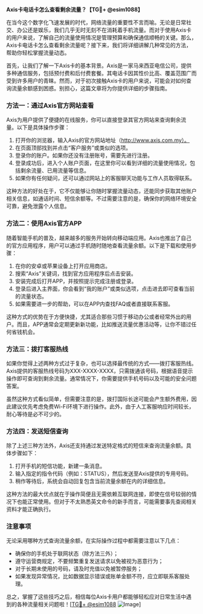 **Axis卡电话卡怎么查看剩余流量？【TG💪+ @esim1088】**

在当今这个数字化飞速发展的时代，网络流量的重要性不言而喻。无论是日常社交、办公还是娱乐，我们几乎无时无刻不在消耗着手机流量。而对于使用Axis卡的用户来说，了解自己的流量使用情况是管理预算和确保通信顺畅的关键。那么，Axis卡电话卡怎么查看剩余流量呢？接下来，我们将详细讲解几种常见的方法，帮助你轻松掌握流量动态。

首先，让我们了解一下Axis卡的基本背景。Axis是一家马来西亚电信公司，提供多种通信服务，包括预付费和后付费套餐。其电话卡因其性价比高、覆盖范围广而受到许多用户的青睐。然而，对于初次接触Axis卡的用户来说，可能会对如何查询流量余额感到困惑。别担心，这篇文章将为你提供详细的步骤指南。

### 方法一：通过Axis官方网站查看

Axis为用户提供了便捷的在线服务，你可以直接登录其官方网站来查询剩余流量。以下是具体操作步骤：

1. 打开你的浏览器，输入Axis的官方网站地址（http://www.axis.com.my）。
2. 在页面顶部找到并点击“客户服务”或类似的选项。
3. 登录你的账户。如果你还没有注册账号，需要先进行注册。
4. 登录成功后，进入个人账户页面，在这里你可以看到详细的流量使用情况，包括剩余流量、已用流量等信息。
5. 如果你有任何疑问，还可以通过网站上的客服聊天功能与工作人员取得联系。

这种方法的好处在于，它不仅能够让你随时掌握流量动态，还能同步获取其他账户相关信息，如通话时间、短信余额等。不过需要注意的是，确保你的网络环境安全可靠，避免泄露个人信息。

### 方法二：使用Axis官方APP

随着智能手机的普及，越来越多的服务开始转向移动端应用。Axis也推出了自己的官方应用程序，用户可以通过手机随时随地查看流量余额。以下是下载和使用步骤：

1. 在你的安卓或苹果设备上打开应用商店。
2. 搜索“Axis”关键词，找到官方应用程序后点击安装。
3. 安装完成后打开APP，并按照提示完成注册或登录。
4. 登录后进入主界面，你会看到“我的账户”或类似选项，点击进去即可查看当前的流量状态。
5. 如果需要进一步的帮助，可以在APP内查找FAQ或者直接联系客服。

这种方式的优势在于方便快捷，尤其适合那些习惯于移动办公或者经常外出的用户。而且，APP通常会定期更新新功能，比如推送流量优惠活动等，让你不错过任何省钱机会。

### 方法三：拨打客服热线

如果你觉得上述两种方式过于复杂，也可以选择最传统的方式——拨打客服热线。Axis提供的客服热线号码为XXX-XXXX-XXXX，只需拨通该号码，根据语音提示操作即可查询到剩余流量。通常情况下，你需要提供手机号码以及可能的安全问题答案。

虽然这种方式看似简单，但需要注意的是，拨打国际长途可能会产生额外费用，因此建议优先考虑免费Wi-Fi环境下进行操作。此外，由于人工客服响应时间较长，耐心等待是必不可少的。

### 方法四：发送短信查询

除了上述三种方法外，Axis还支持通过发送特定格式的短信来查询流量余额。具体步骤如下：

1. 打开手机的短信功能，新建一条消息。
2. 输入指定的指令代码（例如：STATUS），然后发送至Axis提供的专用号码。
3. 稍作等待后，系统会自动回复包含当前流量余额在内的详细信息。

这种方法的最大优点就在于操作简便且无需依赖互联网连接，即使在信号较弱的情况下也能正常使用。但对于不太熟悉英文命令的新手而言，可能需要事先查阅相关资料才能正确执行。

### 注意事项

无论采用哪种方式查询流量余额，在实际操作过程中都需要注意以下几点：

- 确保你的手机处于联网状态（除方法三外）；
- 遵守运营商规定，不要频繁重复发送请求以免被视为恶意行为；
- 对于长期未使用的号码，请及时充值以免被暂停服务；
- 如果发现异常情况，比如数据显示错误或账单金额不符，应立即联系客服处理。

总之，掌握了这些技巧之后，相信每位Axis卡用户都能够轻松应对日常生活中遇到的各种流量相关问题啦！[[TG💪+ @esim1088](https://t.me/s/esim1088) ![Image](https://i.postimg.cc/4NQfJmqS/Snipaste-2025-05-13-00-14-12.png)]